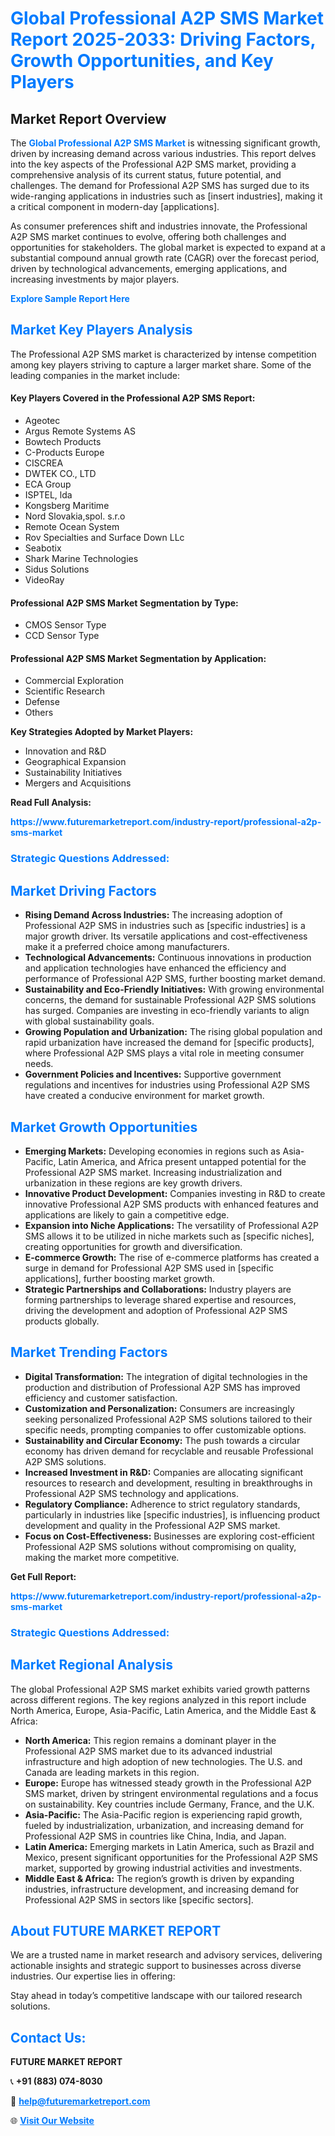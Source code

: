 <h1 style="color: #007BFF;">Global Professional A2P SMS Market Report 2025-2033: Driving Factors, Growth Opportunities, and Key Players</h1>

<section id="overview">
<h2>Market Report Overview</h2>
<p>The <a href="https://www.futuremarketreport.com/industry-report/professional-a2p-sms-market" style="color: #007BFF; text-decoration: none;"><strong>Global Professional A2P SMS Market</strong></a> is witnessing significant growth, driven by increasing demand across various industries. This report delves into the key aspects of the Professional A2P SMS market, providing a comprehensive analysis of its current status, future potential, and challenges. The demand for Professional A2P SMS has surged due to its wide-ranging applications in industries such as [insert industries], making it a critical component in modern-day [applications].</p>
<p>As consumer preferences shift and industries innovate, the Professional A2P SMS market continues to evolve, offering both challenges and opportunities for stakeholders. The global market is expected to expand at a substantial compound annual growth rate (CAGR) over the forecast period, driven by technological advancements, emerging applications, and increasing investments by major players.</p>
</section>

<section id="overview">
<p><a href="https://www.futuremarketreport.com/request-sample/reportId=37733" style="color: #007BFF; text-decoration: none;"><strong>Explore Sample Report Here</strong></a></p>
</section>

<section id="key-players">
<h2 style="color: #007BFF;">Market Key Players Analysis</h2>
<p>The Professional A2P SMS market is characterized by intense competition among key players striving to capture a larger market share. Some of the leading companies in the market include:</p>
<h4>Key Players Covered in the Professional A2P SMS Report:</h4>
<ul><li>Ageotec</li><li>Argus Remote Systems AS</li><li>Bowtech Products</li><li>C-Products Europe</li><li>CISCREA</li><li>DWTEK CO., LTD</li><li>ECA Group</li><li>ISPTEL, lda</li><li>Kongsberg Maritime</li><li>Nord Slovakia,spol. s.r.o</li><li>Remote Ocean System</li><li>Rov Specialties and Surface Down LLc</li><li>Seabotix</li><li>Shark Marine Technologies</li><li>Sidus Solutions</li><li>VideoRay</li></ul>
<h4>Professional A2P SMS Market Segmentation by Type:</h4>
<ul><li>CMOS Sensor Type</li><li>CCD Sensor Type</li></ul>

<h4>Professional A2P SMS Market Segmentation by Application:</h4>
<ul><li>Commercial Exploration</li><li>Scientific Research</li><li>Defense</li><li>Others</li></ul>
<p><strong>Key Strategies Adopted by Market Players:</strong></p>
<ul>
<li>Innovation and R&D</li>
<li>Geographical Expansion</li>
<li>Sustainability Initiatives</li>
<li>Mergers and Acquisitions</li>
</ul>
</section>

<section>
<p><strong>Read Full Analysis: </strong></p><a href="https://www.futuremarketreport.com/industry-report/professional-a2p-sms-market" style="color: #007BFF; text-decoration: none;"><strong>https://www.futuremarketreport.com/industry-report/professional-a2p-sms-market</strong></a>
<h3 style="color: #007BFF;">Strategic Questions Addressed:</h3>
</section>

<section id="driving-factors">
<h2 style="color: #007BFF;">Market Driving Factors</h2>
<ul>
<li><strong>Rising Demand Across Industries:</strong> The increasing adoption of Professional A2P SMS in industries such as [specific industries] is a major growth driver. Its versatile applications and cost-effectiveness make it a preferred choice among manufacturers.</li>
<li><strong>Technological Advancements:</strong> Continuous innovations in production and application technologies have enhanced the efficiency and performance of Professional A2P SMS, further boosting market demand.</li>
<li><strong>Sustainability and Eco-Friendly Initiatives:</strong> With growing environmental concerns, the demand for sustainable Professional A2P SMS solutions has surged. Companies are investing in eco-friendly variants to align with global sustainability goals.</li>
<li><strong>Growing Population and Urbanization:</strong> The rising global population and rapid urbanization have increased the demand for [specific products], where Professional A2P SMS plays a vital role in meeting consumer needs.</li>
<li><strong>Government Policies and Incentives:</strong> Supportive government regulations and incentives for industries using Professional A2P SMS have created a conducive environment for market growth.</li>
</ul>
</section>

<section id="growth-opportunities">
<h2 style="color: #007BFF;">Market Growth Opportunities</h2>
<ul>
<li><strong>Emerging Markets:</strong> Developing economies in regions such as Asia-Pacific, Latin America, and Africa present untapped potential for the Professional A2P SMS market. Increasing industrialization and urbanization in these regions are key growth drivers.</li>
<li><strong>Innovative Product Development:</strong> Companies investing in R&D to create innovative Professional A2P SMS products with enhanced features and applications are likely to gain a competitive edge.</li>
<li><strong>Expansion into Niche Applications:</strong> The versatility of Professional A2P SMS allows it to be utilized in niche markets such as [specific niches], creating opportunities for growth and diversification.</li>
<li><strong>E-commerce Growth:</strong> The rise of e-commerce platforms has created a surge in demand for Professional A2P SMS used in [specific applications], further boosting market growth.</li>
<li><strong>Strategic Partnerships and Collaborations:</strong> Industry players are forming partnerships to leverage shared expertise and resources, driving the development and adoption of Professional A2P SMS products globally.</li>
</ul>
</section>

<section id="trending-factors">
<h2 style="color: #007BFF;">Market Trending Factors</h2>
<ul>
<li><strong>Digital Transformation:</strong> The integration of digital technologies in the production and distribution of Professional A2P SMS has improved efficiency and customer satisfaction.</li>
<li><strong>Customization and Personalization:</strong> Consumers are increasingly seeking personalized Professional A2P SMS solutions tailored to their specific needs, prompting companies to offer customizable options.</li>
<li><strong>Sustainability and Circular Economy:</strong> The push towards a circular economy has driven demand for recyclable and reusable Professional A2P SMS solutions.</li>
<li><strong>Increased Investment in R&D:</strong> Companies are allocating significant resources to research and development, resulting in breakthroughs in Professional A2P SMS technology and applications.</li>
<li><strong>Regulatory Compliance:</strong> Adherence to strict regulatory standards, particularly in industries like [specific industries], is influencing product development and quality in the Professional A2P SMS market.</li>
<li><strong>Focus on Cost-Effectiveness:</strong> Businesses are exploring cost-efficient Professional A2P SMS solutions without compromising on quality, making the market more competitive.</li>
</ul>
</section>

<section>
<p><strong>Get Full Report: </strong></p><a href="https://www.futuremarketreport.com/industry-report/professional-a2p-sms-market" style="color: #007BFF; text-decoration: none;"><strong>https://www.futuremarketreport.com/industry-report/professional-a2p-sms-market</strong></a>
<h3 style="color: #007BFF;">Strategic Questions Addressed:</h3>
</section>


<section id="regional-analysis">
<h2 style="color: #007BFF;">Market Regional Analysis</h2>
<p>The global Professional A2P SMS market exhibits varied growth patterns across different regions. The key regions analyzed in this report include North America, Europe, Asia-Pacific, Latin America, and the Middle East & Africa:</p>
<ul>
<li><strong>North America:</strong> This region remains a dominant player in the Professional A2P SMS market due to its advanced industrial infrastructure and high adoption of new technologies. The U.S. and Canada are leading markets in this region.</li>
<li><strong>Europe:</strong> Europe has witnessed steady growth in the Professional A2P SMS market, driven by stringent environmental regulations and a focus on sustainability. Key countries include Germany, France, and the U.K.</li>
<li><strong>Asia-Pacific:</strong> The Asia-Pacific region is experiencing rapid growth, fueled by industrialization, urbanization, and increasing demand for Professional A2P SMS in countries like China, India, and Japan.</li>
<li><strong>Latin America:</strong> Emerging markets in Latin America, such as Brazil and Mexico, present significant opportunities for the Professional A2P SMS market, supported by growing industrial activities and investments.</li>
<li><strong>Middle East & Africa:</strong> The region’s growth is driven by expanding industries, infrastructure development, and increasing demand for Professional A2P SMS in sectors like [specific sectors].</li>
</ul>
</section>

<footer>
<h2 style="color: #007BFF;">About FUTURE MARKET REPORT</h2>
<p>We are a trusted name in market research and advisory services, delivering actionable insights and strategic support to businesses across diverse industries. Our expertise lies in offering:</p>

<p>Stay ahead in today’s competitive landscape with our tailored research solutions.</p>

<h2 style="color: #007BFF;">Contact Us:</h2>
<p><strong>FUTURE MARKET REPORT</strong></p>
<p>📞 <strong>+91 (883) 074-8030</strong></p>
<p>📧 <strong><a href="mailto:help@futuremarketreport.com" style="color: #007BFF;">help@futuremarketreport.com</a></strong></p>
<p>🌐 <strong><a href="https://www.futuremarketreport.com/" style="color: #007BFF;">Visit Our Website</a></strong></p>
</footer>
